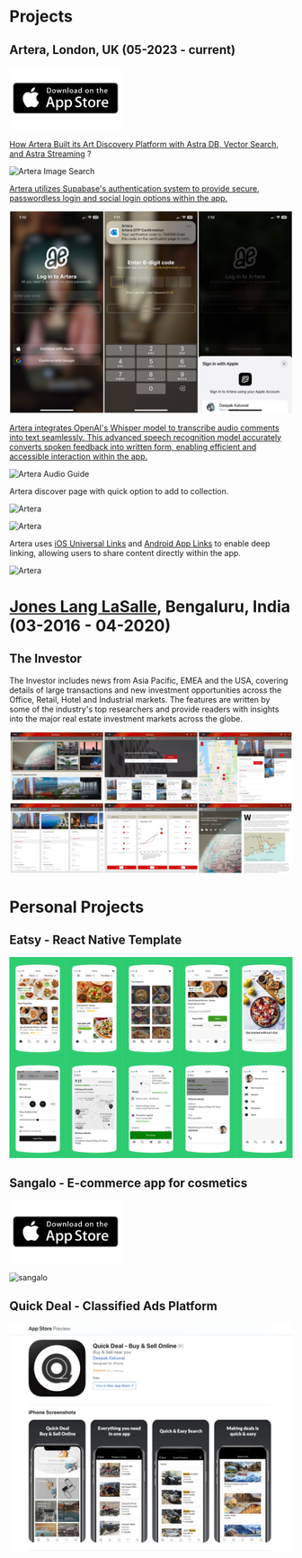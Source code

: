 # Projects

## Artera, London, UK (05-2023 - current)

<a href="https://apps.apple.com/gb/app/artera-art-for-all/id6449464274" target="_blank">
  <img src="https://github.com/katwal-dipak/katwal-dipak.github.io/blob/master/assets/appstore.png?raw=true" alt="App Store" width="200"/>
</a>

[How Artera Built its Art Discovery Platform with Astra DB, Vector Search, and Astra Streaming](https://www.datastax.com/blog/artera-art-discovery-platform-with-datastax-astra-db-vector-search-and-astra-streaming) ?

![Artera Image Search](https://github.com/katwal-dipak/katwal-dipak.github.io/blob/master/assets/artera/artera_image_search.PNG?raw=true)

[Artera utilizes Supabase's authentication system to provide secure, passwordless login and social login options within the app.](https://supabase.com/auth)

![Artera Login](https://github.com/katwal-dipak/katwal-dipak.github.io/blob/master/assets/artera/artera_login.PNG?raw=true)

[Artera integrates OpenAI's Whisper model to transcribe audio comments into text seamlessly. This advanced speech recognition model accurately converts spoken feedback into written form, enabling efficient and accessible interaction within the app.](https://openai.com/index/whisper/)

![Artera Audio Guide](https://github.com/katwal-dipak/katwal-dipak.github.io/blob/master/assets/artera/artera_audio.PNG?raw=true)

Artera discover page with quick option to add to collection.

![Artera](https://github.com/katwal-dipak/katwal-dipak.github.io/blob/master/assets/artera/artera_collection.PNG?raw=true)

![Artera](https://github.com/katwal-dipak/katwal-dipak.github.io/blob/master/assets/artera/artera_profile.PNG?raw=true)

Artera uses [iOS Universal Links](https://developer.apple.com/ios/universal-links/) and [Android App Links](https://developer.android.com/training/app-links) to enable deep linking, allowing users to share content directly within the app.

![Artera](https://github.com/katwal-dipak/katwal-dipak.github.io/blob/master/assets/artera/artera_share.PNG?raw=true)

# [Jones Lang LaSalle](https://www.jll.co.uk/), Bengaluru, India (03-2016 - 04-2020)

## The Investor

The Investor includes news from Asia Pacific, EMEA and the USA, covering details of large transactions and new investment opportunities across the Office, Retail, Hotel and Industrial markets. The features are written by some of the industry's top researchers and provide readers with insights into the major real estate investment markets across the globe.

![The Investor](https://github.com/katwal-dipak/katwal-dipak.github.io/blob/master/assets/theinvestor.jpeg?raw=true)

# Personal Projects

## Eatsy - React Native Template

![eatsy](https://github.com/katwal-dipak/katwal-dipak.github.io/blob/master/assets/eatsy.png?raw=true)

## Sangalo - E-commerce app for cosmetics

<a href="https://apps.apple.com/in/app/sangalo/id1550242573" target="_blank">
  <img src="https://github.com/katwal-dipak/katwal-dipak.github.io/blob/master/assets/appstore.png?raw=true" alt="App Store" width="200"/>
</a>

![sangalo](https://github.com/katwal-dipak/katwal-dipak.github.io/blob/master/assets/sangalo.png?raw=true)

## Quick Deal - Classified Ads Platform

![Quick Deal](https://github.com/katwal-dipak/katwal-dipak.github.io/blob/master/assets/quickdeal/quickdeal.png?raw=true)
